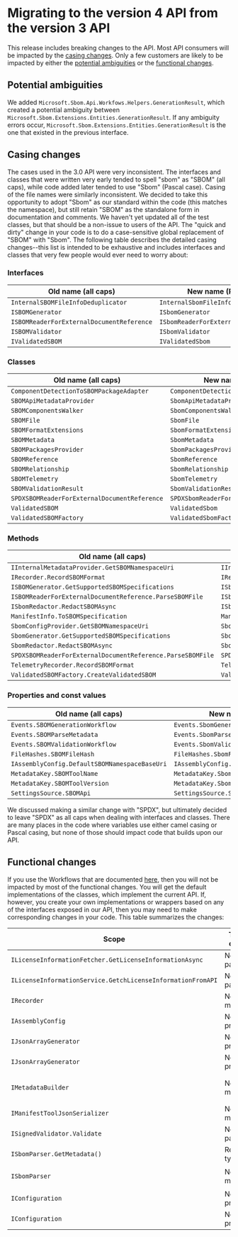 # Migrating to the version 4 API from the version 3 API

This release includes breaking changes to the API. Most API consumers will be impacted by the [casing changes](#casing-changes). Only a few customers are likely to be impacted by either the [potential ambiguities](#potential-ambiguities) or the [functional changes](#functional-changes).

## Potential ambiguities

We added `Microsoft.Sbom.Api.Workfows.Helpers.GenerationResult`, which created a potential ambiguity between `Microsoft.Sbom.Extensions.Entities.GenerationResult`. If any ambiguity errors occur, `Microsoft.Sbom.Extensions.Entities.GenerationResult` is the one that existed in the previous interface.

## Casing changes

The cases used in the 3.0 API were very inconsistent. The interfaces and classes that were written very early tended to spell "sbom" as "SBOM" (all caps), while code added later tended to use "Sbom" (Pascal case). Casing of the file names were similarly inconsistent. We decided to take this opportunity to adopt "Sbom" as our standard within the code (this matches the namespace), but still retain "SBOM" as the standalone form in documentation and comments. We haven't yet updated all of the test classes, but that should be a non-issue to users of the API. The "quick and dirty" change in your code is to do a case-sensitive global replacement of "SBOM" with "Sbom". The following table describes the detailed casing changes--this list is intended to be exhaustive and includes interfaces and classes that very few people would ever need to worry about:

### Interfaces

Old name (all caps) | New name (Pascal case)
--- | ---
`InternalSBOMFileInfoDeduplicator` | `InternalSbomFileInfoDeduplicator`
`ISBOMGenerator` | `ISbomGenerator`
`ISBOMReaderForExternalDocumentReference` | `ISbomReaderForExternalDocumentReference`
`ISBOMValidator` | `ISbomValidator`
`IValidatedSBOM` | `IValidatedSbom`

### Classes

Old name (all caps) | New name (Pascal case)
--- | ---
`ComponentDetectionToSBOMPackageAdapter` | `ComponentDetectionToSbomPackageAdapter`
`SBOMApiMetadataProvider` | `SbomApiMetadataProvider`
`SBOMComponentsWalker` | `SbomComponentsWalker`
`SBOMFile` | `SbomFile`
`SBOMFormatExtensions` | `SbomFormatExtensions`
`SBOMMetadata` | `SbomMetadata`
`SBOMPackagesProvider` | `SbomPackagesProvider`
`SBOMReference` | `SbomReference`
`SBOMRelationship` | `SbomRelationship`
`SBOMTelemetry` | `SbomTelemetry`
`SBOMValidationResult` | `SbomValidationResult`
`SPDXSBOMReaderForExternalDocumentReference` | `SPDXSbomReaderForExternalDocumentReference`
`ValidatedSBOM` | `ValidatedSbom`
`ValidatedSBOMFactory` | `ValidatedSbomFactory`

### Methods

Old name (all caps) | New name (Pascal case)
--- | ---
`IInternalMetadataProvider.GetSBOMNamespaceUri` | `IInternalMetadataProvider.GetSbomNamespaceUri`
`IRecorder.RecordSBOMFormat` | `IRecorder.RecordSbomFormat`
`ISBOMGenerator.GetSupportedSBOMSpecifications` | `ISbomGenerator.GetSupportedSbomSpecifications`
`ISBOMReaderForExternalDocumentReference.ParseSBOMFile`  | `ISbomReaderForExternalDocumentReference.ParseSbomFile`
`ISbomRedactor.RedactSBOMAsync` | `ISbomRedactor.RedactSbomAsync`
`ManifestInfo.ToSBOMSpecification` | `ManifestInfo.ToSbomSpecification`
`SbomConfigProvider.GetSBOMNamespaceUri` | `SbomConfigProvider.GetSbomNamespaceUri`
`SbomGenerator.GetSupportedSBOMSpecifications` | `SbomGenerator.GetSupportedSbomSpecifications`
`SbomRedactor.RedactSBOMAsync` | `SbomRedactor.RedactSbomAsync`
`SPDXSBOMReaderForExternalDocumentReference.ParseSBOMFile` | `SPDXSbomReaderForExternalDocumentReference.ParseSbomFile`
`TelemetryRecorder.RecordSBOMFormat` | `TelemetryRecorder.RecordSbomFormat`
`ValidatedSBOMFactory.CreateValidatedSBOM` | `ValidatedSbomFactory.CreateValidatedSbom`

### Properties and const values

Old name (all caps) | New name (Pascal case)
--- | ---
`Events.SBOMGenerationWorkflow` | `Events.SbomGenerationWorkflow`
`Events.SBOMParseMetadata` | `Events.SbomParseMetadata`
`Events.SBOMValidationWorkflow` | `Events.SbomValidationWorkflow`
`FileHashes.SBOMFileHash` | `FileHashes.SbomFileHash`
`IAssemblyConfig.DefaultSBOMNamespaceBaseUri` | `IAssemblyConfig.DefaultSbomNamespaceBaseUri`
`MetadataKey.SBOMToolName` | `MetadataKey.SbomToolName`
`MetadataKey.SBOMToolVersion` | `MetadataKey.SbomToolVersion`
`SettingsSource.SBOMApi` | `SettingsSource.SbomApi`

We discussed making a similar change with "SPDX", but ultimately decided to leave "SPDX" as all caps when dealing with interfaces and classes. There are many places in the code where variables use either camel casing or Pascal casing, but none of those should impact code that builds upon our API.

## Functional changes

If you use the Workflows that are documented [here](sbom-tool-cli-reference.md), then you will not be impacted by most of the functional changes. You will get the default implementations of the classes, which implement the current API. If, however, you create your own implementations or wrappers based on any of the interfaces exposed in our API, then you may need to make corresponding changes in your code. This table summarizes the changes:

Scope | Type of change | Detail
--- | --- | ---
`ILicenseInformationFetcher.GetLicenseInformationAsync` | New parameter |  `int timeoutInSeconds`
`ILicenseInformationService.GetchLicenseInformationFromAPI` | New parameter |  `int timeoutInSeconds`
`IRecorder` | New method |  `void AddResult(string propertyName, string propertyValue)`
`IAssemblyConfig` | New property | `ManifestInfo DefaultManifestInfoForGenerationAction` 
`IJsonArrayGenerator` | New property | `ISbomConfig SbomConfig`
`IJsonArrayGenerator` | New property | `string SpdxManifestVersion`
`IMetadataBuilder` | New method | `TryGetCreationInfoJson(IInternalMetadataProvider internalMetadataProvider, out Extensions.Entities.GenerationResult generationResult)`
`IManifestToolJsonSerializer` | New method | `void Write(JsonElement jsonElement)`
`ISignedValidator.Validate` | New parameter | `IDictionary<string, string> additionalTelemetry`
`ISbomParser.GetMetadata()` | Return type | `SpdxMetadata` instead of `Spdx22Metadata`
`ISbomParser` | New method | `void EnforceComplianceStandard(ComplianceStandardType complianceStandard)`
`IConfiguration` | New property | `ConfigurationSetting<ComplianceStandardType> ComplianceStandard`
`IConfiguration` | New property | `ConfigurationSetting<int> LicenseInformationTimeoutInSeconds`



